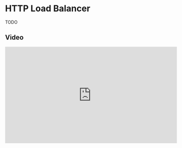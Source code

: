
# HTTP Load Balancer

TODO

## Video

<iframe width="560" height="315" src="https://www.youtube.com/embed/qNGy6txClBs" title="YouTube video player" frameborder="0" allow="accelerometer; autoplay; clipboard-write; encrypted-media; gyroscope; picture-in-picture" allowfullscreen></iframe>
